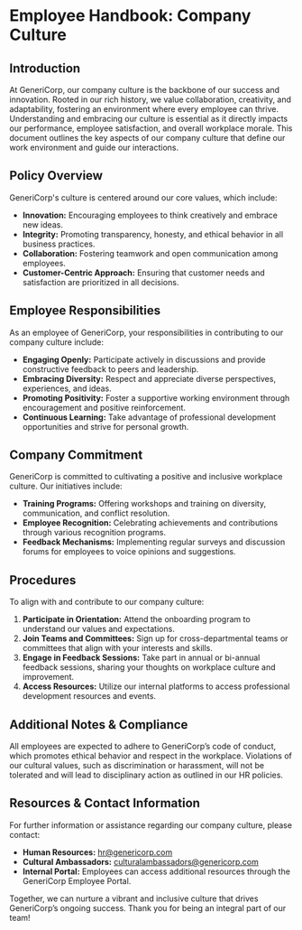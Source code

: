 # Employee Handbook: Company Culture

## Introduction
At GeneriCorp, our company culture is the backbone of our success and innovation. Rooted in our rich history, we value collaboration, creativity, and adaptability, fostering an environment where every employee can thrive. Understanding and embracing our culture is essential as it directly impacts our performance, employee satisfaction, and overall workplace morale. This document outlines the key aspects of our company culture that define our work environment and guide our interactions.

## Policy Overview
GeneriCorp's culture is centered around our core values, which include:
- **Innovation:** Encouraging employees to think creatively and embrace new ideas.
- **Integrity:** Promoting transparency, honesty, and ethical behavior in all business practices.
- **Collaboration:** Fostering teamwork and open communication among employees.
- **Customer-Centric Approach:** Ensuring that customer needs and satisfaction are prioritized in all decisions.

## Employee Responsibilities
As an employee of GeneriCorp, your responsibilities in contributing to our company culture include:
- **Engaging Openly:** Participate actively in discussions and provide constructive feedback to peers and leadership.
- **Embracing Diversity:** Respect and appreciate diverse perspectives, experiences, and ideas.
- **Promoting Positivity:** Foster a supportive working environment through encouragement and positive reinforcement.
- **Continuous Learning:** Take advantage of professional development opportunities and strive for personal growth.

## Company Commitment
GeneriCorp is committed to cultivating a positive and inclusive workplace culture. Our initiatives include:
- **Training Programs:** Offering workshops and training on diversity, communication, and conflict resolution.
- **Employee Recognition:** Celebrating achievements and contributions through various recognition programs.
- **Feedback Mechanisms:** Implementing regular surveys and discussion forums for employees to voice opinions and suggestions.

## Procedures
To align with and contribute to our company culture:
1. **Participate in Orientation:** Attend the onboarding program to understand our values and expectations.
2. **Join Teams and Committees:** Sign up for cross-departmental teams or committees that align with your interests and skills.
3. **Engage in Feedback Sessions:** Take part in annual or bi-annual feedback sessions, sharing your thoughts on workplace culture and improvement.
4. **Access Resources:** Utilize our internal platforms to access professional development resources and events.

## Additional Notes & Compliance
All employees are expected to adhere to GeneriCorp’s code of conduct, which promotes ethical behavior and respect in the workplace. Violations of our cultural values, such as discrimination or harassment, will not be tolerated and will lead to disciplinary action as outlined in our HR policies.

## Resources & Contact Information
For further information or assistance regarding our company culture, please contact:
- **Human Resources:** hr@genericorp.com
- **Cultural Ambassadors:** culturalambassadors@genericorp.com
- **Internal Portal:** Employees can access additional resources through the GeneriCorp Employee Portal.

Together, we can nurture a vibrant and inclusive culture that drives GeneriCorp’s ongoing success. Thank you for being an integral part of our team!